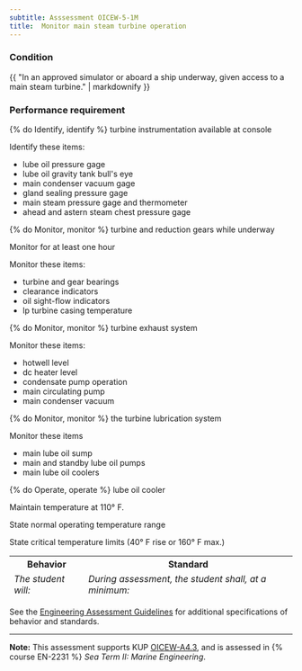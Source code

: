 ```yaml
---
subtitle: Asssessment OICEW-5-1M
title:  Monitor main steam turbine operation
---
```




### Condition

{{ "In an approved simulator or aboard a ship underway, given access to a main steam turbine." | markdownify }}

### Performance requirement 

<table width='100%' class='Guidelines'>
 <thead>
 <tr>
     <th class='thirty'>Behavior</th>
     <th class='seventy'>Standard</th>
 </tr>
 <tr>
     <td><em>The student will:</em></td>
     <td><em>During assessment, the student shall, at a minimum:</em></td>
 </tr>
 </thead>
 <tbody>


<!--rowstart-->

{% do Identify, identify %} turbine instrumentation available at console

<!--cellbreak-->

Identify these items:

  * lube oil pressure gage
  * lube oil gravity tank bull's eye
  * main condenser vacuum gage
  * gland sealing pressure gage
  * main steam pressure gage and thermometer
  * ahead and astern steam chest pressure gage

<!--rowend-->


<!--rowstart-->

{% do Monitor, monitor %} turbine and reduction gears while underway

<!--cellbreak-->

Monitor for at least one hour

Monitor these items:

  * turbine and gear bearings
  * clearance indicators
  * oil sight-flow indicators
  * lp turbine casing temperature

<!--rowend-->


<!--rowstart-->

{% do Monitor, monitor %} turbine exhaust system

<!--cellbreak-->

Monitor these items:

  * hotwell level
  * dc heater level
  * condensate pump operation
  * main circulating pump
  * main condenser vacuum

<!--rowend-->


<!--rowstart-->

{% do Monitor, monitor %} the turbine lubrication system

<!--cellbreak-->

Monitor these items

  * main lube oil sump
  * main and standby lube oil pumps
  * main lube oil coolers

<!--rowend-->


<!--rowstart-->

{% do Operate, operate %} lube oil cooler

<!--cellbreak-->

Maintain temperature at 110° F.

State normal operating temperature range

State critical temperature limits (40° F rise or 160° F max.)

<!--rowend-->


 </tbody>
 </table>



See the [Engineering Assessment Guidelines](guidelines) for additional specifications of behavior and standards.


*****

**Note:** This assessment supports KUP [OICEW-A4.3]({{site.baseurl}}/tables/31.html#OICEW-A4.3), and is assessed in  {% course  EN-2231 %}  *Sea Term II: Marine Engineering*. 

